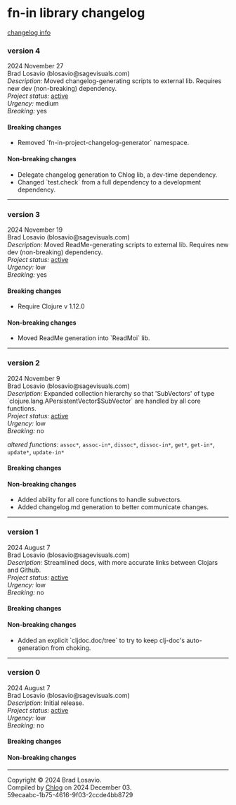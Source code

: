 <body><h1>fn-in library changelog</h1><a href="https://github.com/blosavio/chlog">changelog info</a><section><h3>version 4</h3><p>2024 November 27<br />Brad Losavio (blosavio@sagevisuals.com)<br /><em>Description: </em>Moved changelog-generating scripts to external lib. Requires new dev (non-breaking) dependency.<br /><em>Project status: </em><a href="https://github.com/metosin/open-source/blob/main/project-status.md">active</a><br /><em>Urgency: </em>medium<br /><em>Breaking: </em>yes</p><p></p><div><h4>Breaking changes</h4><ul><li><div>Removed `fn-in-project-changelog-generator` namespace.</div></li></ul><h4>Non-breaking changes</h4><ul><li><div>Delegate changelog generation to Chlog lib, a dev-time dependency.</div></li><li><div>Changed `test.check` from a full dependency to a development dependency.</div></li></ul></div><hr /></section><section><h3>version 3</h3><p>2024 November 19<br />Brad Losavio (blosavio@sagevisuals.com)<br /><em>Description: </em>Moved ReadMe-generating scripts to external lib. Requires new dev (non-breaking) dependency.<br /><em>Project status: </em><a href="https://github.com/metosin/open-source/blob/main/project-status.md">active</a><br /><em>Urgency: </em>low<br /><em>Breaking: </em>yes</p><p></p><div><h4>Breaking changes</h4><ul><li><div>Require Clojure v 1.12.0</div></li></ul><h4>Non-breaking changes</h4><ul><li><div>Moved ReadMe generation into `ReadMoi` lib.</div></li></ul></div><hr /></section><section><h3>version 2</h3><p>2024 November 9<br />Brad Losavio (blosavio@sagevisuals.com)<br /><em>Description: </em>Expanded collection hierarchy so that &apos;SubVectors&apos; of type `clojure.lang.APersistentVector$SubVector` are handled by all core functions.<br /><em>Project status: </em><a href="https://github.com/metosin/open-source/blob/main/project-status.md">active</a><br /><em>Urgency: </em>low<br /><em>Breaking: </em>no</p><p><div><em>altered functions: </em><code>assoc*</code>, <code>assoc-in*</code>, <code>dissoc*</code>, <code>dissoc-in*</code>, <code>get*</code>, <code>get-in*</code>, <code>update*</code>, <code>update-in*</code></div></p><div><h4>Breaking changes</h4><ul></ul><h4>Non-breaking changes</h4><ul><li><div>Added ability for all core functions to handle subvectors.</div></li><li><div>Added changelog.md generation to better communicate changes.</div></li></ul></div><hr /></section><section><h3>version 1</h3><p>2024 August 7<br />Brad Losavio (blosavio@sagevisuals.com)<br /><em>Description: </em>Streamlined docs, with more accurate links between Clojars and Github.<br /><em>Project status: </em><a href="https://github.com/metosin/open-source/blob/main/project-status.md">active</a><br /><em>Urgency: </em>low<br /><em>Breaking: </em>no</p><p></p><div><h4>Breaking changes</h4><ul></ul><h4>Non-breaking changes</h4><ul><li><div>Added an explicit `cljdoc.doc/tree` to try to keep clj-doc&apos;s auto-generation from choking.</div></li></ul></div><hr /></section><section><h3>version 0</h3><p>2024 August 7<br />Brad Losavio (blosavio@sagevisuals.com)<br /><em>Description: </em>Initial release.<br /><em>Project status: </em><a href="https://github.com/metosin/open-source/blob/main/project-status.md">active</a><br /><em>Urgency: </em>low<br /><em>Breaking: </em>no</p><p></p><div><h4>Breaking changes</h4><ul></ul><h4>Non-breaking changes</h4><ul></ul></div><hr /></section><p id="page-footer">Copyright © 2024 Brad Losavio.<br />Compiled by <a href="https://github.com/blosavio/chlog">Chlog</a> on 2024 December 03.<span id="uuid"><br />59ecaabc-1b75-4616-9f03-2ccde4bb8729</span></p></body>